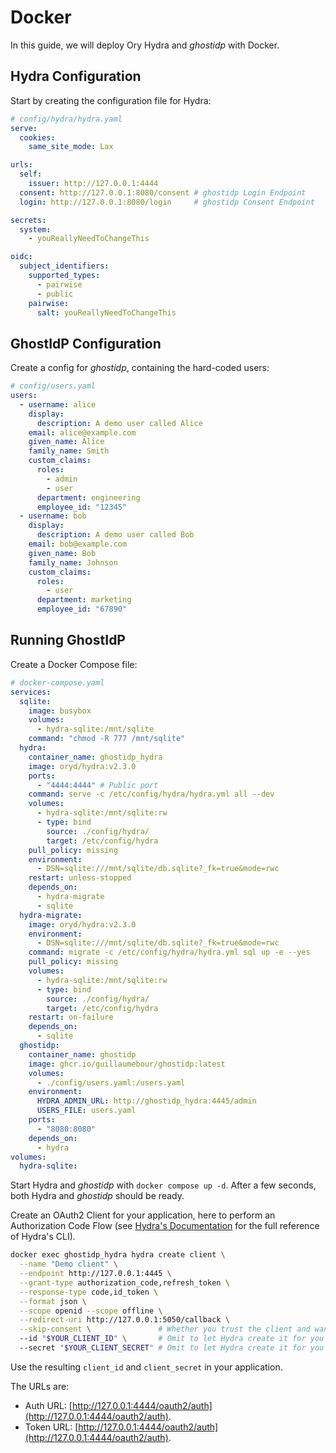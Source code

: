 # Docker

In this guide, we will deploy Ory Hydra and _ghostidp_ with Docker.

## Hydra Configuration

Start by creating the configuration file for Hydra:

```yaml
# config/hydra/hydra.yaml
serve:
  cookies:
    same_site_mode: Lax

urls:
  self:
    issuer: http://127.0.0.1:4444
  consent: http://127.0.0.1:8080/consent # ghostidp Login Endpoint
  login: http://127.0.0.1:8080/login     # ghostidp Consent Endpoint

secrets:
  system:
    - youReallyNeedToChangeThis

oidc:
  subject_identifiers:
    supported_types:
      - pairwise
      - public
    pairwise:
      salt: youReallyNeedToChangeThis
```

## GhostIdP Configuration

Create a config for _ghostidp_, containing the hard-coded users:

```yaml
# config/users.yaml
users:
  - username: alice
    display: 
      description: A demo user called Alice
    email: alice@example.com
    given_name: Alice
    family_name: Smith
    custom_claims:
      roles:
        - admin
        - user
      department: engineering
      employee_id: "12345"
  - username: bob
    display:
      description: A demo user called Bob
    email: bob@example.com
    given_name: Bob
    family_name: Johnson
    custom_claims:
      roles:
        - user
      department: marketing
      employee_id: "67890"
```

## Running GhostIdP

Create a Docker Compose file:

```yaml
# docker-compose.yaml
services:
  sqlite:
    image: busybox
    volumes:
      - hydra-sqlite:/mnt/sqlite
    command: "chmod -R 777 /mnt/sqlite"
  hydra:
    container_name: ghostidp_hydra
    image: oryd/hydra:v2.3.0
    ports:
      - "4444:4444" # Public port
    command: serve -c /etc/config/hydra/hydra.yml all --dev
    volumes:
      - hydra-sqlite:/mnt/sqlite:rw
      - type: bind
        source: ./config/hydra/
        target: /etc/config/hydra
    pull_policy: missing
    environment:
      - DSN=sqlite:///mnt/sqlite/db.sqlite?_fk=true&mode=rwc
    restart: unless-stopped
    depends_on:
      - hydra-migrate
      - sqlite
  hydra-migrate:
    image: oryd/hydra:v2.3.0
    environment:
      - DSN=sqlite:///mnt/sqlite/db.sqlite?_fk=true&mode=rwc
    command: migrate -c /etc/config/hydra/hydra.yml sql up -e --yes
    pull_policy: missing
    volumes:
      - hydra-sqlite:/mnt/sqlite:rw
      - type: bind
        source: ./config/hydra/
        target: /etc/config/hydra
    restart: on-failure
    depends_on:
      - sqlite
  ghostidp:
    container_name: ghostidp
    image: ghcr.io/guillaumebour/ghostidp:latest
    volumes:
      - ./config/users.yaml:/users.yaml
    environment:
      HYDRA_ADMIN_URL: http://ghostidp_hydra:4445/admin
      USERS_FILE: users.yaml
    ports:
      - "8080:8080"
    depends_on:
      - hydra
volumes:
  hydra-sqlite:
```

Start Hydra and _ghostidp_ with `docker compose up -d`. After a few seconds, both Hydra and _ghostidp_ should be ready.

Create an OAuth2 Client for your application, here to perform an Authorization Code Flow (see [Hydra's Documentation](https://www.ory.sh/docs/hydra/cli/hydra-create-client) for the full reference of Hydra's CLI).

```bash
docker exec ghostidp_hydra hydra create client \
  --name "Demo client" \
  --endpoint http://127.0.0.1:4445 \
  --grant-type authorization_code,refresh_token \
  --response-type code,id_token \
  --format json \
  --scope openid --scope offline \
  --redirect-uri http://127.0.0.1:5050/callback \
  --skip-consent \               # Whether you trust the client and want to skip the consent page
  --id "$YOUR_CLIENT_ID" \       # Omit to let Hydra create it for you
  --secret "$YOUR_CLIENT_SECRET" # Omit to let Hydra create it for you
```

Use the resulting `client_id` and `client_secret` in your application.

The URLs are:
- Auth URL: [http://127.0.0.1:4444/oauth2/auth](http://127.0.0.1:4444/oauth2/auth).
- Token URL: [http://127.0.0.1:4444/oauth2/auth](http://127.0.0.1:4444/oauth2/auth).